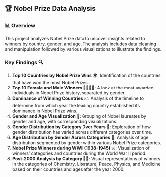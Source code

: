 ## 🏆 Nobel Prize Data Analysis 

### 📊 Overview

This project analyzes Nobel Prize data to uncover insights related to winners by country, gender, and age. The analysis includes data cleaning and manipulation followed by various visualizations to illustrate the findings.

### Key Findings 🔍

1. **Top 10 Countries by Nobel Prize Wins** 🌍: Identification of the countries that have won the most Nobel Prizes.
2. **Top 10 Female and Male Winners** 👩‍🔬👨‍🔬: A look at the most awarded individuals in Nobel Prize history, separated by gender.
3. **Dominance of Winning Countries** 📈: Analysis of the timeline to determine from which year the leading country established its dominance in Nobel Prize wins.
4. **Gender and Age Visualization** 📅: Grouping of Nobel laureates by gender and age, with corresponding visualizations.
5. **Gender Distribution by Category Over Years** 📆: Exploration of how gender distribution has varied across different categories over time.
6. **Age Distribution by Gender Across Categories** 🎂: Analysis of age distribution segmented by gender within various Nobel Prize categories.
7. **Nobel Prize Winners during WWII (1938-1945)** ⚔️: Visualization of winners’ categories and countries during the World War II period.
8. **Post-2000 Analysis by Category** 🔬📖: Visual representations of winners in the categories of Chemistry, Literature, Peace, Physics, and Medicine based on their countries and ages after the year 2000.
